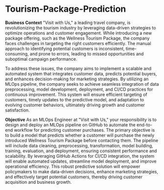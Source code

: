 # Tourism-Package-Prediction

**Business Context**
"Visit with Us," a leading travel company, is revolutionizing the tourism industry by leveraging data-driven strategies to optimize operations and customer engagement. While introducing a new package offering, such as the Wellness Tourism Package, the company faces challenges in targeting the right customers efficiently. The manual approach to identifying potential customers is inconsistent, time-consuming, and prone to errors, leading to missed opportunities and suboptimal campaign performance.

To address these issues, the company aims to implement a scalable and automated system that integrates customer data, predicts potential buyers, and enhances decision-making for marketing strategies. By utilizing an MLOps pipeline, the company seeks to achieve seamless integration of data preprocessing, model development, deployment, and CI/CD practices for continuous improvement. This system will ensure efficient targeting of customers, timely updates to the predictive model, and adaptation to evolving customer behaviors, ultimately driving growth and customer satisfaction.


**Objective**
As an MLOps Engineer at "Visit with Us," your responsibility is to design and deploy an MLOps pipeline on GitHub to automate the end-to-end workflow for predicting customer purchases. The primary objective is to build a model that predicts whether a customer will purchase the newly introduced Wellness Tourism Package before contacting them. The pipeline will include data cleaning, preprocessing, transformation, model building, training, evaluation, and deployment, ensuring consistent performance and scalability. By leveraging GitHub Actions for CI/CD integration, the system will enable automated updates, streamline model deployment, and improve operational efficiency. This robust predictive solution will empower policymakers to make data-driven decisions, enhance marketing strategies, and effectively target potential customers, thereby driving customer acquisition and business growth.
